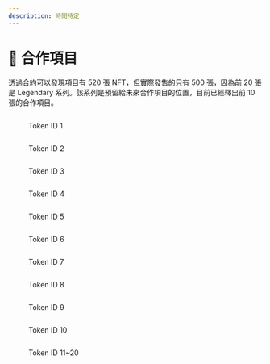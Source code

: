 ```yaml
---
description: 時間待定
---
```


# 🤜 合作項目

透過合約可以發現項目有 520 張 NFT，但實際發售的只有 500 張，因為前 20 張是 Legendary 系列。該系列是預留給未來合作項目的位置，目前已經釋出前 10 張的合作項目。

<div>

<figure><img src=".gitbook/assets/01.jpg" alt=""><figcaption><p>Token ID 1</p></figcaption></figure>

 

<figure><img src=".gitbook/assets/02 (1).jpg" alt=""><figcaption><p>Token ID 2</p></figcaption></figure>

</div>

<div>

<figure><img src=".gitbook/assets/03.jpg" alt=""><figcaption><p>Token ID 3</p></figcaption></figure>

 

<figure><img src=".gitbook/assets/04 (1).jpg" alt=""><figcaption><p>Token ID 4</p></figcaption></figure>

</div>

<div>

<figure><img src=".gitbook/assets/05 (2).jpg" alt=""><figcaption><p>Token ID 5</p></figcaption></figure>

 

<figure><img src=".gitbook/assets/06.jpg" alt=""><figcaption><p>Token ID 6</p></figcaption></figure>

</div>

<div>

<figure><img src=".gitbook/assets/07 (2).jpg" alt=""><figcaption><p>Token ID 7</p></figcaption></figure>

 

<figure><img src=".gitbook/assets/08 (1).jpg" alt=""><figcaption><p>Token ID 8</p></figcaption></figure>

</div>

<div>

<figure><img src=".gitbook/assets/09 (1).jpg" alt=""><figcaption><p>Token ID 9</p></figcaption></figure>

 

<figure><img src=".gitbook/assets/10 (1).jpg" alt=""><figcaption><p>Token ID 10</p></figcaption></figure>

</div>

<figure><img src=".gitbook/assets/11S.jpg" alt=""><figcaption><p>Token ID 11~20</p></figcaption></figure>
